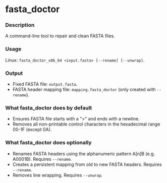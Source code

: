 # fasta_doctor  
### Description
A command-line tool to repair and clean FASTA files.

### Usage
Linux: `fasta_doctor_x86_64 <input.fasta> [--rename] [--unwrap]`.

### Output
+ Fixed FASTA file: `output.fasta`.
+ FASTA header mapping file: `mapping.fasta_doctor` (only created with `--rename`).

### What fasta_doctor does by default
+ Ensures FASTA file starts with a ">" and ends with a newline.  
+ Removes all non-printable control characters in the hexadecimal range 00-1F (except 0A).

### What fasta_doctor does optionally
+ Renames FASTA headers using the alphanumeric pattern A[n]B (e.g. A0001B). Requires `--rename`.
+ Creates a persistent mapping from old to new FASTA headers. Requires `--rename`.
+ Removes line wrapping. Requires `--unwrap`.
